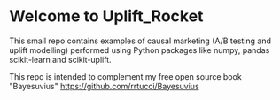 # Welcome to Uplift_Rocket

This small repo contains examples of 
causal marketing (A/B testing and 
uplift modelling)
performed using Python packages like 
numpy, pandas scikit-learn and scikit-uplift.

This repo is intended to complement my free
open source book "Bayesuvius"
https://github.com/rrtucci/Bayesuvius